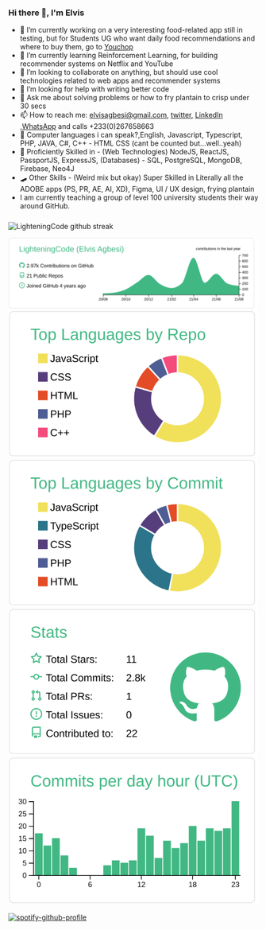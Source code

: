 ### Hi there 👋, I'm Elvis

<!---
<p align="center">
<img align="center" src="https://github-readme-stats.vercel.app/api?username=LighteningCode&show_icons=true&theme=nord" alt="Denzil's Github Stats">
</p>
--->

- 🔭 I’m currently working on a very interesting food-related app still in testing, but for Students UG who want daily food recommendations and where to buy them, go to [Youchop](https://www.youchop.online/)
- 🌱 I’m currently learning Reinforcement Learning, for building recommender systems on Netflix and YouTube
- 👯 I’m looking to collaborate on anything, but should use cool technologies related to web apps and recommender systems 
- 🤔 I’m looking for help with writing better code
- 💬 Ask me about solving problems or how to fry plantain to crisp under 30 secs
- 📫 How to reach me: elvisagbesi@gmail.com, [twitter](https://twitter.com/ben__elvis), [LinkedIn](https://www.linkedin.com/in/elvis-agbesi-81b615171/) ,[WhatsApp](https://wa.me/+233267658663) and calls +233(0)267658663 
- 🦾 Computer languages i can speak?,English, Javascript, Typescript, PHP, JAVA, C#, C++ - HTML CSS (cant be counted but...well..yeah)
- 🌌 Proficiently Skilled in - (Web Technologies) NodeJS, ReactJS, PassportJS, ExpressJS, (Databases) - SQL, PostgreSQL, MongoDB, Firebase, Neo4J
- 🛹 Other Skills - (Weird mix but okay) Super Skilled in Literally all the ADOBE apps (PS, PR, AE, AI, XD), Figma, UI / UX design, frying plantain
- I am currently teaching a group of level 100 university students their way around GitHub.

<div style="display: flex; flex-direction: column;">
    <div><img style="margin-top:10px;" align="left" src="https://github-readme-streak-stats.herokuapp.com/?user=LighteningCode&" alt="LighteningCode github streak" /></div>
</div>

[![](https://raw.githubusercontent.com/LighteningCode/summary-cards/master/profile-summary-card-output/vue/0-profile-details.svg)](https://github.com/vn7n24fzkq/github-profile-summary-cards)
[![](https://raw.githubusercontent.com/LighteningCode/summary-cards/master/profile-summary-card-output/vue/1-repos-per-language.svg)](https://github.com/vn7n24fzkq/github-profile-summary-cards) [![](https://raw.githubusercontent.com/LighteningCode/summary-cards/master/profile-summary-card-output/vue/2-most-commit-language.svg)](https://github.com/vn7n24fzkq/github-profile-summary-cards)
[![](https://raw.githubusercontent.com/LighteningCode/summary-cards/master/profile-summary-card-output/vue/3-stats.svg)](https://github.com/vn7n24fzkq/github-profile-summary-cards) [![](https://raw.githubusercontent.com/LighteningCode/summary-cards/master/profile-summary-card-output/vue/4-productive-time.svg)](https://github.com/vn7n24fzkq/github-profile-summary-cards)


[![spotify-github-profile](https://spotify-github-profile.vercel.app/api/view?uid=31ugqngbwfo7jn73yqjx4unxbaem&cover_image=true&theme=default)](https://github.com/kittinan/spotify-github-profile)
